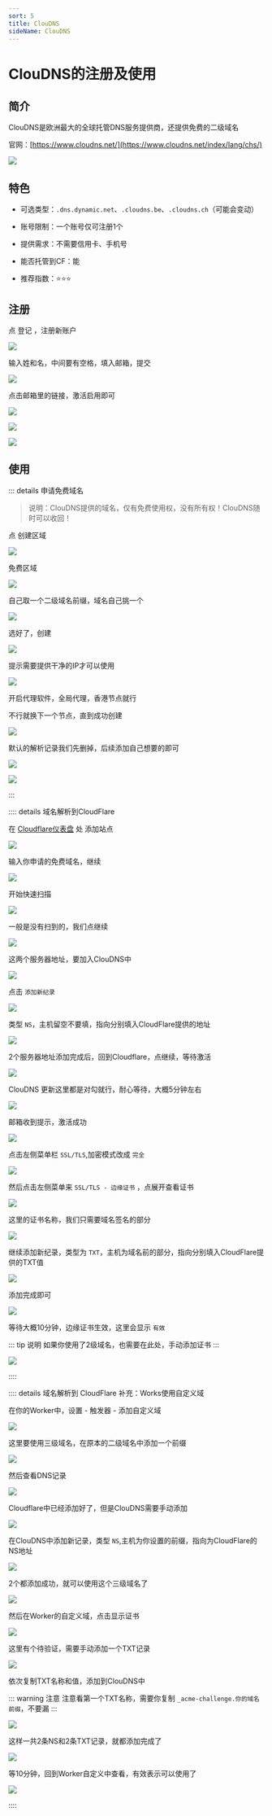 ```yaml
---
sort: 5
title: ClouDNS
sideName: ClouDNS
---
```


# ClouDNS的注册及使用




## 简介

ClouDNS是欧洲最大的全球托管DNS服务提供商，还提供免费的二级域名

官网：[https://www.cloudns.net/](https://www.cloudns.net/index/lang/chs/)

![](/websiteRelated/base/domain/cloudns/cloudns-01.png)


## 特色

* 可选类型：`.dns.dynamic.net`、`.cloudns.be`、`.cloudns.ch`（可能会变动）

* 账号限制：一个账号仅可注册1个

* 提供需求：不需要信用卡、手机号

* 能否托管到CF：能

* 推荐指数：⭐⭐⭐


## 注册


点 登记 ，注册新账户

![](/websiteRelated/base/domain/cloudns/cloudns-02.png)

输入姓和名，中间要有空格，填入邮箱，提交

![](/websiteRelated/base/domain/cloudns/cloudns-03.png)


点击邮箱里的链接，激活启用即可

![](/websiteRelated/base/domain/cloudns/cloudns-04.png)

![](/websiteRelated/base/domain/cloudns/cloudns-05.png)


![](/websiteRelated/base/domain/cloudns/cloudns-06.png)





## 使用


::: details 申请免费域名

> 说明：ClouDNS提供的域名，仅有免费使用权，没有所有权！ClouDNS随时可以收回！

点 创建区域 

![](/websiteRelated/base/domain/cloudns/cloudns-07.png)

免费区域

![](/websiteRelated/base/domain/cloudns/cloudns-08.png)

自己取一个二级域名前缀，域名自己挑一个

![](/websiteRelated/base/domain/cloudns/cloudns-09.png)

选好了，创建

![](/websiteRelated/base/domain/cloudns/cloudns-10.png)


提示需要提供干净的IP才可以使用

![](/websiteRelated/base/domain/cloudns/cloudns-11.png)

开启代理软件，全局代理，香港节点就行

不行就换下一个节点，直到成功创建

![](/websiteRelated/base/domain/cloudns/cloudns-12.png)

默认的解析记录我们先删掉，后续添加自己想要的即可

![](/websiteRelated/base/domain/cloudns/cloudns-13.png)

![](/websiteRelated/base/domain/cloudns/cloudns-14.png)

:::





:::: details 域名解析到CloudFlare

在 [Cloudflare仪表盘](https://dash.cloudflare.com/) 处 添加站点

![](/websiteRelated/base/domain/cloudns/cloudns-15.png)

输入你申请的免费域名，继续

![](/websiteRelated/base/domain/cloudns/cloudns-16.png)

开始快速扫描

![](/websiteRelated/base/domain/cloudns/cloudns-17.png)

一般是没有扫到的，我们点继续

![](/websiteRelated/base/domain/cloudns/cloudns-18.png)

这两个服务器地址，要加入ClouDNS中

![](/websiteRelated/base/domain/cloudns/cloudns-19.png)

点击 `添加新纪录`

![](/websiteRelated/base/domain/cloudns/cloudns-20.png)

类型 `NS`，主机留空不要填，指向分别填入CloudFlare提供的地址

![](/websiteRelated/base/domain/cloudns/cloudns-21.png)

2个服务器地址添加完成后，回到Cloudflare，点继续，等待激活

![](/websiteRelated/base/domain/cloudns/cloudns-22.png)

ClouDNS 更新这里都是对勾就行，耐心等待，大概5分钟左右

![](/websiteRelated/base/domain/cloudns/cloudns-23.png)

邮箱收到提示，激活成功

![](/websiteRelated/base/domain/cloudns/cloudns-24.png)

点击左侧菜单栏 `SSL/TLS`,加密模式改成 `完全`

![](/websiteRelated/base/domain/cloudns/cloudns-25.png)

然后点击左侧菜单来 `SSL/TLS - 边缘证书` ，点展开查看证书

![](/websiteRelated/base/domain/cloudns/cloudns-26.png)

这里的证书名称，我们只需要域名签名的部分

![](/websiteRelated/base/domain/cloudns/cloudns-27.png)

继续添加新纪录，类型为 `TXT`，主机为域名前的部分，指向分别填入CloudFlare提供的TXT值

![](/websiteRelated/base/domain/cloudns/cloudns-28.png)

添加完成即可

![](/websiteRelated/base/domain/cloudns/cloudns-29.png)

等待大概10分钟，边缘证书生效，这里会显示 `有效`

::: tip 说明
如果你使用了2级域名，也需要在此处，手动添加证书
:::

![](/websiteRelated/base/domain/cloudns/cloudns-30.png)

::::


:::: details 域名解析到 CloudFlare 补充：Works使用自定义域

在你的Worker中，设置 - 触发器 - 添加自定义域

![](/websiteRelated/base/domain/cloudns/cloudns-31.png)

这里要使用三级域名，在原本的二级域名中添加一个前缀

![](/websiteRelated/base/domain/cloudns/cloudns-32.png)

然后查看DNS记录

![](/websiteRelated/base/domain/cloudns/cloudns-33.png)

Cloudflare中已经添加好了，但是ClouDNS需要手动添加

![](/websiteRelated/base/domain/cloudns/cloudns-34.png)

在ClouDNS中添加新记录，类型 `NS`,主机为你设置的前缀，指向为CloudFlare的NS地址

![](/websiteRelated/base/domain/cloudns/cloudns-35.png)

2个都添加成功，就可以使用这个三级域名了

![](/websiteRelated/base/domain/cloudns/cloudns-36.png)

然后在Worker的自定义域，点击显示证书

![](/websiteRelated/base/domain/cloudns/cloudns-37.png)

这里有个待验证，需要手动添加一个TXT记录

![](/websiteRelated/base/domain/cloudns/cloudns-38.png)

依次复制TXT名称和值，添加到ClouDNS中

::: warning 注意
注意看第一个TXT名称，需要你复制 `_acme-challenge.你的域名前缀`，不要漏
:::

![](/websiteRelated/base/domain/cloudns/cloudns-39.png)

这样一共2条NS和2条TXT记录，就都添加完成了

![](/websiteRelated/base/domain/cloudns/cloudns-40.png)

等10分钟，回到Worker自定义中查看，有效表示可以使用了

![](/websiteRelated/base/domain/cloudns/cloudns-41.png)

::::